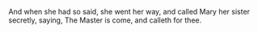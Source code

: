 And when she had so said, she went her way, and called Mary her sister secretly, saying, The Master is come, and calleth for thee.
